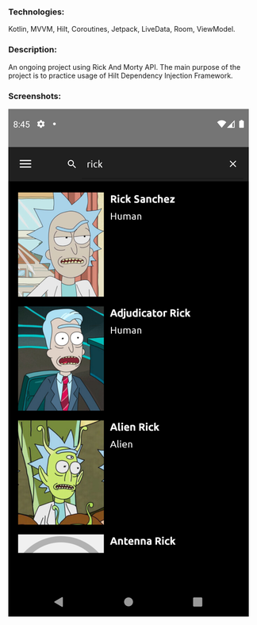 ### Technologies:

Kotlin, MVVM, Hilt, Coroutines, Jetpack, LiveData, Room, ViewModel.

### Description:

An ongoing project using Rick And Morty API. The main purpose of the project is to practice usage of Hilt
Dependency Injection Framework.

### Screenshots:

![Alt text](screenshots/home.png?raw=true "app screenshot")

